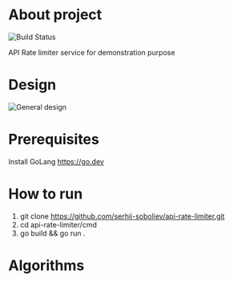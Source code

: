 
# About project

![Build Status](https://github.com/serhii-soboliev/api-rate-limiter/actions/workflows/go.yml/badge.svg)

API Rate limiter service for demonstration purpose

# Design

![General design](https://github.com/SergiySobolev/api-rate-limiter/blob/master/img/general_design.png)

# Prerequisites

Install GoLang <https://go.dev>

# How to run

1. git clone <https://github.com/serhii-soboliev/api-rate-limiter.git>
2. cd api-rate-limiter/cmd
3. go build && go run .

# Algorithms
